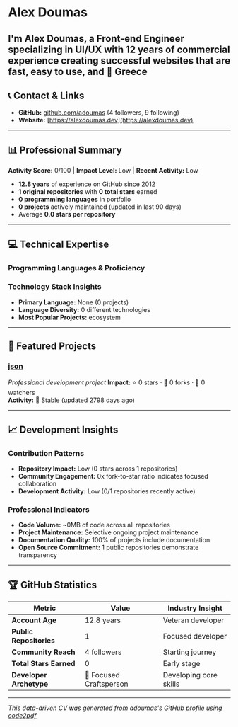 # Alex Doumas

I'm Alex Doumas, a Front-end Engineer specializing in UI/UX with 12 years of commercial experience creating successful websites that are fast, easy to use, and 
📍 Greece
---

## 📞 Contact & Links

- **GitHub:** [github.com/adoumas](https://github.com/adoumas) (4 followers, 9 following)
- **Website:** [https://alexdoumas.dev](https://alexdoumas.dev)
---

## 📊 Professional Summary

**Activity Score:** 0/100 | **Impact Level:** Low | **Recent Activity:** Low

- **12.8 years** of experience on GitHub since 2012
- **1 original repositories** with **0 total stars** earned
- **0 programming languages** in portfolio
- **0 projects** actively maintained (updated in last 90 days)
- Average **0.0 stars per repository**

---

## 💻 Technical Expertise

### Programming Languages & Proficiency


### Technology Stack Insights

- **Primary Language:** None (0 projects)
- **Language Diversity:** 0 different technologies
- **Most Popular Projects:**  ecosystem

---

## 🚀 Featured Projects


### [json](https://github.com/adoumas/json) 
_Professional development project_
**Impact:** ⭐ 0 stars · 🍴 0 forks · 👀 0 watchers  
**Activity:** 🔵 Stable (updated 2798 days ago)

---

## 📈 Development Insights

### Contribution Patterns

- **Repository Impact:** Low (0 stars across 1 repositories)
- **Community Engagement:** 0x fork-to-star ratio indicates focused collaboration
- **Development Activity:** Low (0/1 repositories recently active)

### Professional Indicators


- **Code Volume:** ~0MB of code across all repositories
- **Project Maintenance:** Selective ongoing project maintenance
- **Documentation Quality:** 100% of projects include documentation
- **Open Source Commitment:** 1 public repositories demonstrate transparency


---

## 🏆 GitHub Statistics

| Metric                  | Value                                                                                                                                                                                                                                                                                                                                                                                                                                                                                                                                                                                                                                                                                                                                                                                                                                                                                                                                                                                                                                                                                                                                                                                   | Industry Insight                                                                                                                                                                                                                                                                                                                                                                                                                                                                                                                                                                                                                                                                                                                                                                                                                                                                                                                                                                                                                                                                                   |
| ----------------------- | --------------------------------------------------------------------------------------------------------------------------------------------------------------------------------------------------------------------------------------------------------------------------------------------------------------------------------------------------------------------------------------------------------------------------------------------------------------------------------------------------------------------------------------------------------------------------------------------------------------------------------------------------------------------------------------------------------------------------------------------------------------------------------------------------------------------------------------------------------------------------------------------------------------------------------------------------------------------------------------------------------------------------------------------------------------------------------------------------------------------------------------------------------------------------------------- | -------------------------------------------------------------------------------------------------------------------------------------------------------------------------------------------------------------------------------------------------------------------------------------------------------------------------------------------------------------------------------------------------------------------------------------------------------------------------------------------------------------------------------------------------------------------------------------------------------------------------------------------------------------------------------------------------------------------------------------------------------------------------------------------------------------------------------------------------------------------------------------------------------------------------------------------------------------------------------------------------------------------------------------------------------------------------------------------------- |
| **Account Age**         | 12.8 years                                                                                                                                                                                                                                                                                                                                                                                                                                                                                                                                                                                                                                                                                                                                                                                                                                                                                                                                                                                                                                                                                                                                                           | Veteran developer                                                                                                                                                                                                                                                                                                                                                                                                                                                                                                                                                                                                                                                                                                                                                                                                                                                        |
| **Public Repositories** | 1                                                                                                                                                                                                                                                                                                                                                                                                                                                                                                                                                                                                                                                                                                                                                                                                                                                                                                                                                                                                                                                                                                                                                                      | Focused developer                                                                                                                                                                                                                                                                                                                                                                                                                                                                                                                                                                                                                                                                                                                                                                                          |
| **Community Reach**     | 4 followers                                                                                                                                                                                                                                                                                                                                                                                                                                                                                                                                                                                                                                                                                                                                                                                                                                                                                                                                                                                                                                                                                                                                                               | Starting journey                                                                                                                                                                                                                                                                                                                                                                                                                                                                                                                                                                                                                                      |
| **Total Stars Earned**  | 0                                                                                                                                                                                                                                                                                                                                                                                                                                                                                                                                                                                                                                                                                                                                                                                                                                                                                                                                                                                                                                                                                                                                          | Early stage                                                                                                                                                                                  |
| **Developer Archetype** | 🔨 Focused Craftsperson | Developing core skills |

---

_This data-driven CV was generated from adoumas's GitHub profile using [code2pdf](https://github.com/your-username/code2pdf)_